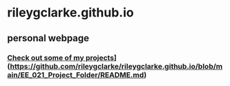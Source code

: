 # rileygclarke.github.io
## personal webpage
### [Check out some of my projects]([https://github.com/rileygclarke/rileygclarke.github.io/tree/main/EE_021_Project_Folder)](https://github.com/rileygclarke/rileygclarke.github.io/blob/main/EE_021_Project_Folder/README.md)
